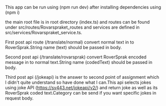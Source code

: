 This app can be run using (npm run dev) after installing dependencies using (npm i)

the main root file is in root directory (index.ts) and routes can be found under src/routes/Rovarspraket_routes and services are defined in src/services/Rovarspraket_service.ts.

First post api route (/translate/normal) convert normal text in to RoverSprak.String name (text) should be passed in body.

Second post api (/translate/rovarsprak) convert RoverSprak encoded message in to normal text.String name (codedText) should be passed in body. 

Third post api (/jokeapi) is the answer to second point of assignment which I didn't quite understand so have done what I can.This api selects jokes using joke API (https://sv443.net/jokeapi/v2/) and return joke as well as its RoverSprak coded text.Category can be send if you want specific jokes in request body.